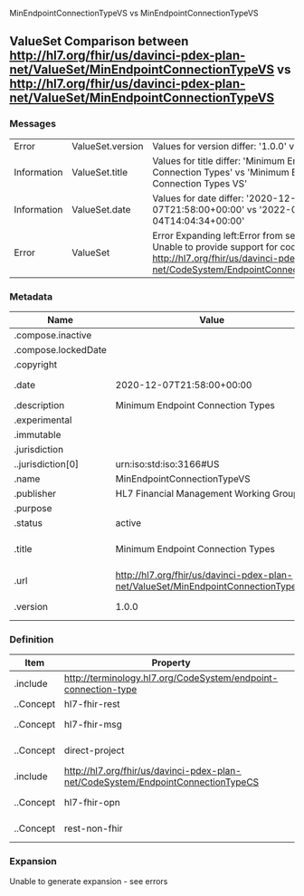 ﻿

MinEndpointConnectionTypeVS vs MinEndpointConnectionTypeVS

## ValueSet Comparison between http://hl7.org/fhir/us/davinci-pdex-plan-net/ValueSet/MinEndpointConnectionTypeVS vs http://hl7.org/fhir/us/davinci-pdex-plan-net/ValueSet/MinEndpointConnectionTypeVS

### Messages

|  |  |  |
| --- | --- | --- |
| Error | ValueSet.version | Values for version differ: '1.0.0' vs '1.1.0' |
| Information | ValueSet.title | Values for title differ: 'Minimum Endpoint Connection Types' vs 'Minimum Endpoint Connection Types VS' |
| Information | ValueSet.date | Values for date differ: '2020-12-07T21:58:00+00:00' vs '2022-04-04T14:04:34+00:00' |
| Error | ValueSet | Error Expanding left:Error from server: Unable to provide support for code system http://hl7.org/fhir/us/davinci-pdex-plan-net/CodeSystem/EndpointConnectionTypeCS |

### Metadata

| Name | Value | | Comments |
| --- | --- | --- | --- |
| .compose.inactive |  | |  |
| .compose.lockedDate |  | |  |
| .copyright |  | |  |
| .date | 2020-12-07T21:58:00+00:00 | 2022-04-04T14:04:34+00:00 | * Values Differ |
| .description | Minimum Endpoint Connection Types | |  |
| .experimental |  | |  |
| .immutable |  | |  |
| .jurisdiction |  | |  |
| ..jurisdiction[0] | urn:iso:std:iso:3166#US | |  |
| .name | MinEndpointConnectionTypeVS | |  |
| .publisher | HL7 Financial Management Working Group | |  |
| .purpose |  | |  |
| .status | active | |  |
| .title | Minimum Endpoint Connection Types | Minimum Endpoint Connection Types VS | * Values Differ |
| .url | http://hl7.org/fhir/us/davinci-pdex-plan-net/ValueSet/MinEndpointConnectionTypeVS | |  |
| .version | 1.0.0 | 1.1.0 | * Values Differ |

### Definition

| Item | Property | | Value | | Comments |
| --- | --- | --- | --- | --- | --- |
| .include | http://terminology.hl7.org/CodeSystem/endpoint-connection-type | |  | |  |
| ..Concept | hl7-fhir-rest | | HL7 FHIR | |  |
| ..Concept | hl7-fhir-msg | | HL7 FHIR Messaging | |  |
| ..Concept | direct-project | | Direct Project | |  |
| .include | http://hl7.org/fhir/us/davinci-pdex-plan-net/CodeSystem/EndpointConnectionTypeCS | |  | |  |
| ..Concept | hl7-fhir-opn | | HL7 FHIR Operation | |  |
| ..Concept | rest-non-fhir | | REST (not FHIR) | |  |

### Expansion

Unable to generate expansion - see errors